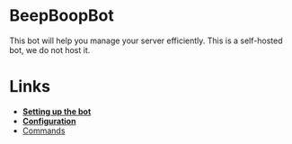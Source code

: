 # BeepBoopBot
 This bot will help you manage your server efficiently. This is a self-hosted bot, we do not host it.

# Links
* **[Setting up the bot](https://github.com/NeilDevolopment/UltimateCoreBot/wiki/Setup)**
* **[Configuration](https://github.com/NeilDevolopment/UltimateCoreBot/wiki/Configuration)**
* [Commands](https://github.com/NeilDevolopment/UltimateCoreBot/wiki/Commands)
